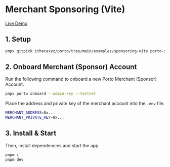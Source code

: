 # Merchant Sponsoring (Vite)

[Live Demo](https://sponsoring-vite-example.porto.workers.dev)

## 1. Setup

```sh
pnpx gitpick ithacaxyz/porto/tree/main/examples/sponsoring-vite porto-sponsoring && cd porto-sponsoring
```

## 2. Onboard Merchant (Sponsor) Account

Run the following command to onboard a new Porto Merchant (Sponsor) Account.

```sh
pnpx porto onboard --admin-key --testnet
```

Place the address and private key of the merchant account into the `.env` file.

```sh
MERCHANT_ADDRESS=0x...
MERCHANT_PRIVATE_KEY=0x...
```

## 3. Install & Start

Then, install dependencies and start the app.

```sh
pnpm i
pnpm dev
```
